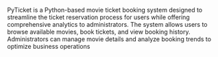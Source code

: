 PyTicket is a Python-based movie ticket booking system designed to streamline the ticket reservation process for users while offering comprehensive analytics to administrators. 
The system allows users to browse available movies, book tickets, and view booking history. 
Administrators can manage movie details and analyze booking trends to optimize business operations

